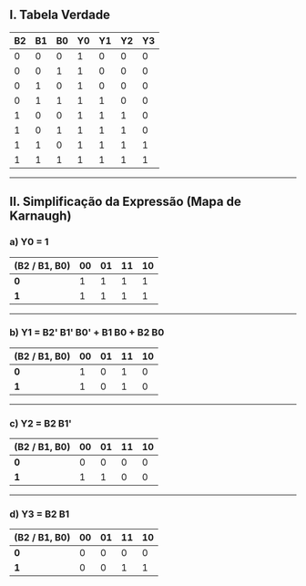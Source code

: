 ## I. Tabela Verdade

| B2 | B1 | B0 | Y0 | Y1 | Y2 | Y3 |
|----|----|----|----|----|----|----|
| 0  | 0  | 0  | 1  | 0  | 0  | 0  |
| 0  | 0  | 1  | 1  | 0  | 0  | 0  |
| 0  | 1  | 0  | 1  | 0  | 0  | 0  |
| 0  | 1  | 1  | 1  | 1  | 0  | 0  |
| 1  | 0  | 0  | 1  | 1  | 1  | 0  |
| 1  | 0  | 1  | 1  | 1  | 1  | 0  |
| 1  | 1  | 0  | 1  | 1  | 1  | 1  |
| 1  | 1  | 1  | 1  | 1  | 1  | 1  |

---

## II. Simplificação da Expressão (Mapa de Karnaugh)

### a) Y0 = 1

| (B2 / B1, B0) | 00 | 01 | 11 | 10 |
|----------------|----|----|----|----|
| **0**          | 1  | 1  | 1  | 1  |
| **1**          | 1  | 1  | 1  | 1  |

---

### b) Y1 = B2' B1' B0' + B1 B0 + B2 B0

| (B2 / B1, B0) | 00 | 01 | 11 | 10 |
|----------------|----|----|----|----|
| **0**          | 1  | 0  | 1  | 0  |
| **1**          | 1  | 0  | 1  | 0  |

---

### c) Y2 = B2 B1'

| (B2 / B1, B0) | 00 | 01 | 11 | 10 |
|----------------|----|----|----|----|
| **0**          | 0  | 0  | 0  | 0  |
| **1**          | 1  | 1  | 0  | 0  |

---

### d) Y3 = B2 B1

| (B2 / B1, B0) | 00 | 01 | 11 | 10 |
|----------------|----|----|----|----|
| **0**          | 0  | 0  | 0  | 0  |
| **1**          | 0  | 0  | 1  | 1  |
